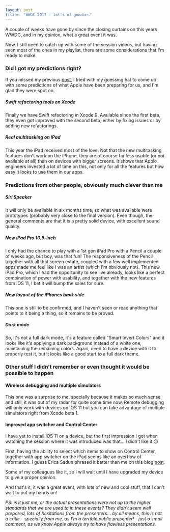 ```yaml
---
layout: post
title:  "WWDC 2017 - lot's of goodies"
---
```

A couple of weeks have gone by since the closing curtains on this years WWDC, and in my opinion, what a great event it was.

Now, I still need to catch up with some of the session videos, but having seen most of the ones in my playlist, there are some considerations that I'm ready to make.

### Did I got my predictions right?
If you missed my previous [post](/2017-06-02-what-to-expect-wwdc-2017), I tried with my guessing hat to come up with some predictions of what Apple have been preparing for us, and I'm glad they were spot on.

##### Swift refactoring tools on Xcode
Finally we have Swift refactoring in Xcode 9. Available since the first beta, they even got improved with the second beta, either by fixing issues or by adding new refactorings.

##### Real multitasking on iPad
This year the iPad received  most of the love. Not that the new multitasking features don't work on the iPhone, they are of course far less usable (or not available at all) than on devices with bigger screens. It shows that Apple engineers invested a lot of time on this, not only for all the features but how easy it looks to use them in our apps.

### Predictions from other people, obviously much clever than me

##### Siri Speaker
It will only be available in six months time, so what was available were prototypes (probably very close to the final version). Even though, the general comments are that it is a pretty solid device, with excellent sound quality.

##### New iPad Pro 10.5-inch
I only had the chance to play with a 1st gen iPad Pro with a Pencil a couple of weeks ago, but boy, was that fun! The responsiveness of the Pencil together with all that screen estate, coupled with a few well implemented apps made me feel like I was an artist (which I'm obviously not). This new iPad Pro, which I had the opportunity to see live already, looks like a perfect combination of power with usability, and together with the new features from iOS 11, I bet it will bump the sales for sure.

##### New layout of the iPhones back side
This one is still to be confirmed, and I haven't seen or read anything that points to it being a thing, so it remains to be proved.

##### Dark mode
So, it's not a full dark mode, it's a feature called "Smart Invert Colors" and it looks like it's applying a dark background instead of a white one, maintaining the remaining colors. Again, need to have a device with it to properly test it, but it looks like a good start to a full dark theme.

### Other stuff I didn't remember or even thought it would be possible to happen

#### Wireless debugging and multiple simulators
This one was a surprise to me, specially because it makes so much sense and still, it was out of my radar for quite some time now. Remote debugging will only work with devices on iOS 11 but you can take advantage of multiple simulators right from Xcode beta 1.

#### Improved app switcher and Control Center
I have yet to install iOS 11 on a device, but the first impression I got when watching the session where it was introduced was that... I didn't like it 😔

First, having the ability to select which items to show on Control Center, together with app switcher on the iPad seems like an overflow of information. I guess Erica Sadun phrased it better than me on this blog [post](http://ericasadun.com/2017/06/23/holy-war-why-i-utterly-loathe-the-new-app-switcher-in-ios-11/).

Some of my colleagues like it, so I will wait until I have upgraded my device to give a proper opinion.

And that's it, it was a great event, with lots of new and cool stuff, that I can't wait to put my hands on!


_PS: is it just me, or the actual presentations were not up to the higher standards that we are used to in these events? They didn't seem well prepared, lots of hesitations from the presenters... by all means, this is not a critic - specially from me, as I'm a terrible public presenter! - just a small comment, as we know Apple always try to have flawless presentations._
